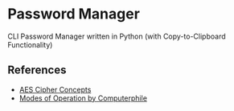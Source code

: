 # Password Manager
CLI Password Manager written in Python (with Copy-to-Clipboard Functionality)

## References
- [AES Cipher Concepts](https://cryptobook.nakov.com/symmetric-key-ciphers/aes-cipher-concepts)
- [Modes of Operation by Computerphile](https://youtu.be/Rk0NIQfEXBA)

<!-- 
AES-256 CBC Encryption & Decryption:
https://codereview.stackexchange.com/questions/236935/aes-256-cbc-encrypt-and-decrypt-files-in-python
Initialization Vector: 
https://stackoverflow.com/a/8041580
AES-256 CBC Encryption & Decryption (cryptodome):
https://gist.github.com/lopes/168c9d74b988391e702aac5f4aa69e41
Examples:
https://pyquestions.com/encrypt-decrypt-using-pycrypto-aes-256
Padding in pycrypto:
https://github.com/pycrypto/pycrypto/blob/master/lib/Crypto/Util/Padding.py
Implementation:
https://stackoverflow.com/a/21928790 

Not Implemented Error (pyperclip on linux)
https://pyperclip.readthedocs.io/en/latest/#not-implemented-error
sudo apt-get install xclip
-->
